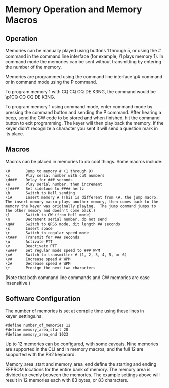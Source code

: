 # Memory Operation and Memory Macros

## Operation
Memories can be manually played using buttons 1 through 5, or using the \# command in the command line interface (for example, \1 plays memory 1).  In command mode the memories can be sent without transmitting by entering the number of the memory.

Memories are programmed using the command line interface \p# command or in command mode using the P command.

To program memory 1 with CQ CQ CQ DE K3NG, the command would be \p1CQ CQ CQ DE K3NG.

To program memory 1 using command mode, enter command mode by pressing the command button and sending the P command.  After hearing a beep, send the CW code to be stored and when finished, hit the command button to exit programming.  The keyer will then play back the memory.  If the keyer didn’t recognize a character you sent it will send a question mark in its place.

## Macros

Macros can be placed in memories to do cool things. Some macros include:

    \#       Jump to memory # (1 through 9)
    \c       Play serial number with cut numbers
    \d###    Delay for ### seconds
    \e       Play serial number, then increment
    \f####   Set sidetone to #### hertz
    \h       Switch to Hell sending
    \i#      Insert memory # (This is different from \#, the jump macro.  The insert memory macro plays another memory, then comes back to the memory the keyer was originally playing.  The jump command jumps to the other memory and doesn't come back.)
    \l       Switch to CW (from Hell mode)
    \n       Decrement serial number, do not send
    \q##     Switch to QRSS mode, dit length ## seconds
    \s       Insert space
    \r       Switch to regular speed mode
    \t###    Transmit for ### seconds
    \u       Activate PTT
    \v       Deactivate PTT
    \w###    Set regular mode speed to ### WPM
    \x#      Switch to transmitter # (1, 2, 3, 4, 5, or 6)
    \y#      Increase speed # WPM
    \z#      Decrease speed # WPM
    \+       Prosign the next two characters

(Note that both command line commands and CW memories are case insensitive.)

## Software Configuration

The number of memories is set at compile time using these lines in keyer_settings.hs:

    #define number_of_memories 12
    #define memory_area_start 20
    #define memory_area_end 1023

Up to 12 memories can be configured, with some caveats.  Nine memories are supported in the CLI and in memory macros, and the full 12 are supported with the PS2 keyboard.

Memory_area_start and memory_area_end define the starting and ending EEPROM locations for the entire bank of memory.  The memory area is divided up evenly between the memories.  The example settings above will result in 12 memories each with 83 bytes, or 83 characters.